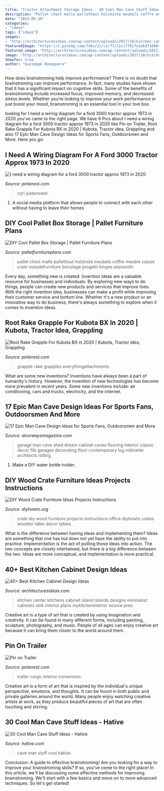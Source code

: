 ```yaml
---
title: "Tractor Attachment Storage Ideas - 30 Cool Man Cave Stuff Ideas"
description: "Pallet chest malle pallethout holzkiste meubels coffre meuble caisse crate outsidefurniture bricolage progetti hinges plansmith"
date: "2023-05-10"
categories:
- "ideas"
tags: ["ideas"]
images:
- "http://architecturesideas.com/wp-content/uploads/2017/10/kitchen-cabinet-design-5.jpg"
featuredImage: "https://i.pinimg.com/736x/11/c1/f7/11c1f701fa1e637169844a1596e2ab62.jpg"
featured_image: "http://architecturesideas.com/wp-content/uploads/2017/10/kitchen-cabinet-design-5.jpg"
image: "http://architecturesideas.com/wp-content/uploads/2017/10/kitchen-cabinet-design-5.jpg"
ShowToc: true
author: "Guiseppe Romaguera"
---
```



How does brainstroming help improve performance?
There is no doubt that brainstroming can improve performance. In fact, many studies have shown that it has a significant impact on cognitive skills. Some of the benefits of brainstroming include increased focus, improved memory, and decreased stress levels. Whether you’re looking to improve your work performance or just boost your mood, brainstroming is an essential tool in your tool box.

	

		
looking for I need a wiring diagram for a ford 3000 tractor approx 1973 in 2020 you've came to the right page. We have 8 Pics about I need a wiring diagram for a ford 3000 tractor approx 1973 in 2020 like Pin on Trailer, Root Rake Grapple For Kubota BX in 2020 | Kubota, Tractor idea, Grappling and also 17 Epic Man Cave Design Ideas for Sports Fans, Outdoorsmen and More. Here you go:
		
    
## I Need A Wiring Diagram For A Ford 3000 Tractor Approx 1973 In 2020

<img loading=lazy src="https://i.pinimg.com/736x/11/c1/f7/11c1f701fa1e637169844a1596e2ab62.jpg" onerror="this.onerror=null;this.src='https://tse1.mm.bing.net/th?id=OIP.5anR812oyegZBjs_JxBi0QHaJ-&amp;pid=15.1';" alt="I need a wiring diagram for a ford 3000 tractor approx 1973 in 2020">

_Source: pinterest.com_

>cyri justanswer. 

	

1. A social media platform that allows people to connect with each other without having to leave their homes 

    
## DIY Cool Pallet Box Storage | Pallet Furniture Plans

<img loading=lazy src="https://palletfurnitureplans.com/wp-content/uploads/2014/02/pallet-box-2.jpg" onerror="this.onerror=null;this.src='https://tse2.mm.bing.net/th?id=OIP.OBHjiwXmj45VRqjlNmn2bwHaJ4&amp;pid=15.1';" alt="DIY Cool Pallet Box Storage | Pallet Furniture Plans">

_Source: palletfurnitureplans.com_

>pallet chest malle pallethout holzkiste meubels coffre meuble caisse crate outsidefurniture bricolage progetti hinges plansmith. 

	

Every day, something new is created. Invention ideas are a valuable resource for businesses and individuals. By exploring new ways to do things, people can create new products and services that improve lives. With the right invention idea, businesses can make a profit while improving their customer service and bottom line. Whether it's a new product or an innovative way to do business, there's always something to explore when it comes to invention ideas.

    
## Root Rake Grapple For Kubota BX In 2020 | Kubota, Tractor Idea, Grappling

<img loading=lazy src="https://i.pinimg.com/736x/d5/8e/9f/d58e9fff42d563a60806b6adb7e3357d.jpg" onerror="this.onerror=null;this.src='https://tse3.mm.bing.net/th?id=OIP.2XyqMBK-yO1XyAo1qBakMgHaEK&amp;pid=15.1';" alt="Root Rake Grapple For Kubota BX in 2020 | Kubota, Tractor idea, Grappling">

_Source: pinterest.com_

>grapple rake grapples everythingattachments. 

	

What are some new inventions?
Inventions have always been a part of humanity's history. However, the invention of new technologies has become more prevalent in recent years. Some new inventions include: air conditioning, cars and trucks, electricity, and the internet.

    
## 17 Epic Man Cave Design Ideas For Sports Fans, Outdoorsmen And More

<img loading=lazy src="https://www.doorwaysmagazine.com/wp-content/uploads/classic_car_man_cave.jpg" onerror="this.onerror=null;this.src='https://tse1.mm.bing.net/th?id=OIP.inNooXkGP5XI8zRuYmFx0AHaFM&amp;pid=15.1';" alt="17 Epic Man Cave Design Ideas for Sports Fans, Outdoorsmen and More">

_Source: doorwaysmagazine.com_

>garage man cave shed dream cabinet caves flooring interior classic decor file garages decorating floor contemporary log robinette architects rolling. 

	

1. Make a DIY water bottle holder.

    
## DIY Wood Crate Furniture Ideas Projects Instructions

<img loading=lazy src="http://www.diyhowto.org/wp-content/uploads/DIYHowto-DIY-Wood-Crate-Furniture-Ideas-Projects-Instructions-32-1.jpg" onerror="this.onerror=null;this.src='https://tse2.mm.bing.net/th?id=OIP.jGPHKS6SKkECxfBHMaLakAHaS1&amp;pid=15.1';" alt="DIY Wood Crate Furniture Ideas Projects Instructions">

_Source: diyhowto.org_

>crate diy wood furniture projects instructions office diyhowto crates wooden table decor tables. 

	

What is the difference between having ideas and implementing them?
Ideas are something that one has but does not yet have the ability to put into practice. Implementation is the act of putting those ideas into action. The two concepts are closely intertwined, but there is a big difference between the two. Ideas are more conceptual, and implementation is more practical.

    
## 40+ Best Kitchen Cabinet Design Ideas

<img loading=lazy src="http://architecturesideas.com/wp-content/uploads/2017/10/kitchen-cabinet-design-5.jpg" onerror="this.onerror=null;this.src='https://tse1.mm.bing.net/th?id=OIP.8ncB26Bd2SDNn9rqEXjQUQHaE8&amp;pid=15.1';" alt="40+ Best Kitchen Cabinet Design Ideas">

_Source: architecturesideas.com_

>kitchen center kitchens cabinet island islands designs minimalist cabinets sink interior plans mykitcheninterior source prev. 

	

Creative art is a type of art that is created by using imagination and creativity. It can be found in many different forms, including painting, sculpture, photography, and music. People of all ages can enjoy creative art because it can bring them closer to the world around them.

    
## Pin On Trailer

<img loading=lazy src="https://i.pinimg.com/736x/a3/02/5b/a3025b8ce4c4efdd97a9696c41e7bea6--interior-trailer-cargo-trailer-conversion.jpg" onerror="this.onerror=null;this.src='https://tse3.mm.bing.net/th?id=OIP.AIUTZMvNVgD0nXU1_3180gHaFj&amp;pid=15.1';" alt="Pin on Trailer">

_Source: pinterest.com_

>trailer cargo interior conversion. 

	

Creative art is a form of art that is inspired by the individual's unique perspective, emotions, and thoughts. It can be found in both public and private galleries around the world. Many people enjoy watching creative artists at work, as they produce beautiful pieces of art that are often touching and stirring.

    
## 30 Cool Man Cave Stuff Ideas - Hative

<img loading=lazy src="https://hative.com/wp-content/uploads/2015/06/12-man-cave-stuff-ideas.jpg" onerror="this.onerror=null;this.src='https://tse3.mm.bing.net/th?id=OIP.dvJ2GNnzEK2IqDl4kylH8gHaGL&amp;pid=15.1';" alt="30 Cool Man Cave Stuff Ideas - Hative">

_Source: hative.com_

>cave man stuff cool hative. 

	

Conclusion: A guide to effective brainstroming!
Are you looking for a way to improve your brainstroming skills? If so, you've come to the right place! In this article, we'll be discussing some effective methods for improving brainstroming. We'll start with a few basics and move on to more advanced techniques. So let's get started!

